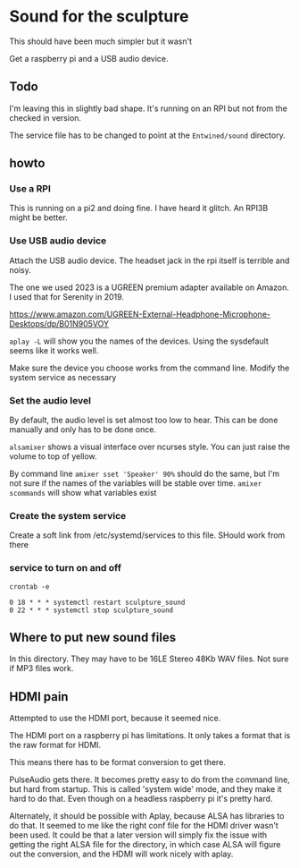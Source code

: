 # Sound for the sculpture

This should have been much simpler but it wasn't

Get a raspberry pi and a USB audio device.

## Todo

I'm leaving this in slightly bad shape. It's running on an RPI but not from the checked in version.

The service file has to be changed to point at the `Entwined/sound` directory.

## howto

### Use a RPI

This is running on a pi2 and doing fine. I have heard it glitch. An RPI3B might be better.

### Use USB audio device

Attach the USB audio device. The headset jack in the rpi itself is terrible and noisy.

The one we used 2023 is a UGREEN premium adapter available on Amazon. I used that for Serenity in 2019.

https://www.amazon.com/UGREEN-External-Headphone-Microphone-Desktops/dp/B01N905VOY

`aplay -L` will show you the names of the devices. Using the sysdefault seems like it works well.

Make sure the device you choose works from the command line. Modify the system service as necessary

### Set the audio level

By default, the audio level is set almost too low to hear. This can be done manually and only has to be done once.

`alsamixer` shows a visual interface over ncurses style. You can just raise the volume to top of yellow.

By command line `amixer sset 'Speaker' 90%` should do the same, but I'm not sure if the names of the variables
will be stable over time. `amixer scommands` will show what variables exist

### Create the system service

Create a soft link from /etc/systemd/services to this file. SHould work from there

### service to turn on and off

`crontab -e`

```
0 18 * * * systemctl restart sculpture_sound
0 22 * * * systemctl stop sculpture_sound
```

## Where to put new sound files

In this directory. They may have to be 16LE Stereo 48Kb WAV files. Not sure if MP3 files work.

## HDMI pain

Attempted to use the HDMI port, because it seemed nice.

The HDMI port on a raspberry pi has limitations. It only takes a format that is the raw format for HDMI.

This means there has to be format conversion to get there.

PulseAudio gets there. It becomes pretty easy to do from the command line, but hard from startup. This is called 'system wide' mode, and they make it hard to do that. Even though on a headless raspberry pi it's pretty hard.

Alternately, it should be possible with Aplay, because ALSA has libraries to do that. It seemed to me like the right
conf file for the HDMI driver wasn't been used. It could be that a later version will simply fix the issue
with getting the right ALSA file for the directory, in which case ALSA will figure out the conversion, and the HDMI
will work nicely with aplay.